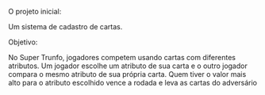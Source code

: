 O projeto inicial:

Um sistema de cadastro de cartas.

Objetivo:

No Super Trunfo, jogadores competem usando cartas com diferentes atributos. 
Um jogador escolhe um atributo de sua carta e o outro jogador compara o mesmo atributo de sua própria carta. 
Quem tiver o valor mais alto para o atributo escolhido vence a rodada e leva as cartas do adversário
